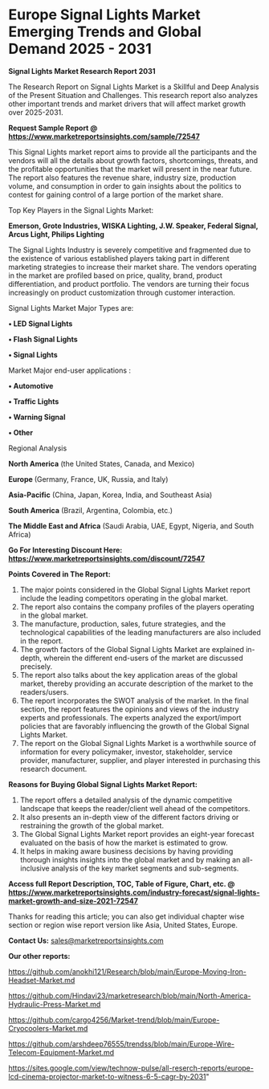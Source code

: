  # Europe Signal Lights Market Emerging Trends and Global Demand 2025 - 2031

<strong>Signal Lights Market Research Report 2031</strong>

The Research Report on Signal Lights Market is a Skillful and Deep Analysis of the Present Situation and Challenges. This research report also analyzes other important trends and market drivers that will affect market growth over 2025-2031.

<strong>Request Sample Report @ <a href=https://www.marketreportsinsights.com/sample/72547>https://www.marketreportsinsights.com/sample/72547</a></strong>

This Signal Lights market report aims to provide all the participants and the vendors will all the details about growth factors, shortcomings, threats, and the profitable opportunities that the market will present in the near future. The report also features the revenue share, industry size, production volume, and consumption in order to gain insights about the politics to contest for gaining control of a large portion of the market share.

Top Key Players in the Signal Lights Market:

<strong>Emerson, Grote Industries, WISKA Lighting, J.W. Speaker, Federal Signal, Arcus Light, Philips Lighting</strong>

The Signal Lights Industry is severely competitive and fragmented due to the existence of various established players taking part in different marketing strategies to increase their market share. The vendors operating in the market are profiled based on price, quality, brand, product differentiation, and product portfolio. The vendors are turning their focus increasingly on product customization through customer interaction.

Signal Lights Market Major Types are:

<strong>• LED Signal Lights

• Flash Signal Lights

• Signal Lights</strong>

Market Major end-user applications :

<strong>• Automotive

• Traffic Lights

• Warning Signal

• Other</strong>

Regional Analysis

</u><strong><b>North America</b></strong> (the United States, Canada, and Mexico)

<strong><b>Europe </b></strong>(Germany, France, UK, Russia, and Italy)

<strong><b>Asia-Pacific</b></strong> (China, Japan, Korea, India, and Southeast Asia)

<strong><b>South America</b></strong> (Brazil, Argentina, Colombia, etc.)

<strong><b>The Middle East and Africa</b></strong> (Saudi Arabia, UAE, Egypt, Nigeria, and South Africa)

<strong>Go For Interesting Discount Here: <a href=https://www.marketreportsinsights.com/discount/72547>https://www.marketreportsinsights.com/discount/72547</a></strong>

<strong>Points Covered in The Report:</strong>
<ol>
  <li>The major points considered in the Global Signal Lights Market report include the leading competitors operating in the global market.</li>
  <li>The report also contains the company profiles of the players operating in the global market.</li>
  <li>The manufacture, production, sales, future strategies, and the technological capabilities of the leading manufacturers are also included in the report.</li>
  <li>The growth factors of the Global Signal Lights Market are explained in-depth, wherein the different end-users of the market are discussed precisely.</li>
  <li>The report also talks about the key application areas of the global market, thereby providing an accurate description of the market to the readers/users.</li>
  <li>The report incorporates the SWOT analysis of the market. In the final section, the report features the opinions and views of the industry experts and professionals. The experts analyzed the export/import policies that are favorably influencing the growth of the Global Signal Lights Market.</li>
  <li>The report on the Global Signal Lights Market is a worthwhile source of information for every policymaker, investor, stakeholder, service provider, manufacturer, supplier, and player interested in purchasing this research document.</li>
</ol>
<strong>Reasons for Buying Global Signal Lights Market Report:</strong>

<ol>
  <li>The report offers a detailed analysis of the dynamic competitive landscape that keeps the reader/client well ahead of the competitors.</li>
  <li>It also presents an in-depth view of the different factors driving or restraining the growth of the global market.</li>
  <li>The Global Signal Lights Market report provides an eight-year forecast evaluated on the basis of how the market is estimated to grow.</li>
  <li>It helps in making aware business decisions by having providing thorough insights insights into the global market and by making an all-inclusive analysis of the key market segments and sub-segments.</li>
</ol>
<strong>Access full Report Description, TOC, Table of Figure, Chart, etc. @ <a href=https://www.marketreportsinsights.com/industry-forecast/signal-lights-market-growth-and-size-2021-72547>https://www.marketreportsinsights.com/industry-forecast/signal-lights-market-growth-and-size-2021-72547</a></strong>


Thanks for reading this article; you can also get individual chapter wise section or region wise report version like Asia, United States, Europe.

<strong>Contact Us:</strong>
sales@marketreportsinsights.com

<strong>Our other reports:</strong>

<a href=https://github.com/anokhi121/Research/blob/main/Europe-Moving-Iron-Headset-Market.md>https://github.com/anokhi121/Research/blob/main/Europe-Moving-Iron-Headset-Market.md</a>

<a href=https://github.com/Hindavi23/marketresearch/blob/main/North-America-Hydraulic-Press-Market.md>https://github.com/Hindavi23/marketresearch/blob/main/North-America-Hydraulic-Press-Market.md</a>

<a href=https://github.com/cargo4256/Market-trend/blob/main/Europe-Cryocoolers-Market.md>https://github.com/cargo4256/Market-trend/blob/main/Europe-Cryocoolers-Market.md</a>

<a href=https://github.com/arshdeep76555/trendss/blob/main/Europe-Wire-Telecom-Equipment-Market.md>https://github.com/arshdeep76555/trendss/blob/main/Europe-Wire-Telecom-Equipment-Market.md</a>

<a href=https://sites.google.com/view/technow-pulse/all-reserch-reports/europe-lcd-cinema-projector-market-to-witness-6-5-cagr-by-2031>https://sites.google.com/view/technow-pulse/all-reserch-reports/europe-lcd-cinema-projector-market-to-witness-6-5-cagr-by-2031</a>"
